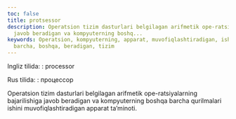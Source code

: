 ```yaml
---
toc: false
title: protsessor
description: Operatsion tizim dasturlari belgilagan arifmetik ope-ratsiyalarning bajarilishiga
  javob beradigan va kompyuterning boshq...
keywords: Operatsion, kompyuterning, apparat, muvofiqlashtiradigan, ishini, qurilmalari,
  barcha, boshqa, beradigan, tizim
---
```


Ingliz tilida:
:   processor

Rus tilida:
:   процессор

Operatsion tizim dasturlari belgilagan arifmetik ope-ratsiyalarning bajarilishiga javob beradigan va kompyuterning boshqa barcha qurilmalari ishini muvofiqlashtiradigan apparat ta’minoti.